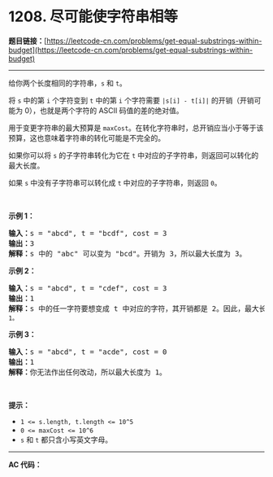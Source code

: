 # 1208. 尽可能使字符串相等

**题目链接：**[https://leetcode-cn.com/problems/get-equal-substrings-within-budget](https://leetcode-cn.com/problems/get-equal-substrings-within-budget)

---

<div class="content__1Y2H">
 <div class="notranslate">
  <p>给你两个长度相同的字符串，<code>s</code> 和 <code>t</code>。</p> 
  <p>将 <code>s</code>&nbsp;中的第&nbsp;<code>i</code>&nbsp;个字符变到&nbsp;<code>t</code>&nbsp;中的第 <code>i</code> 个字符需要&nbsp;<code>|s[i] - t[i]|</code>&nbsp;的开销（开销可能为 0），也就是两个字符的 ASCII 码值的差的绝对值。</p> 
  <p>用于变更字符串的最大预算是&nbsp;<code>maxCost</code>。在转化字符串时，总开销应当小于等于该预算，这也意味着字符串的转化可能是不完全的。</p> 
  <p>如果你可以将 <code>s</code> 的子字符串转化为它在 <code>t</code> 中对应的子字符串，则返回可以转化的最大长度。</p> 
  <p>如果 <code>s</code> 中没有子字符串可以转化成 <code>t</code> 中对应的子字符串，则返回 <code>0</code>。</p> 
  <p>&nbsp;</p> 
  <p><strong>示例 1：</strong></p> 
  <pre class="language-text"><strong>输入：</strong>s = "abcd", t = "bcdf", cost = 3
<strong>输出：</strong>3
<strong>解释：</strong>s<strong> </strong>中的<strong> </strong>"abc" 可以变为 "bcd"。开销为 3，所以最大长度为 3。</pre> 
  <p><strong>示例 2：</strong></p> 
  <pre class="language-text"><strong>输入：</strong>s = "abcd", t = "cdef", cost = 3
<strong>输出：</strong>1
<strong>解释：</strong>s 中的任一字符要想变成 t 中对应的字符，其开销都是 2。因此，最大长度为<code> 1。</code>
</pre> 
  <p><strong>示例 3：</strong></p> 
  <pre class="language-text"><strong>输入：</strong>s = "abcd", t = "acde", cost = 0
<strong>输出：</strong>1
<strong>解释：</strong>你无法作出任何改动，所以最大长度为 1。
</pre> 
  <p>&nbsp;</p> 
  <p><strong>提示：</strong></p> 
  <ul> 
   <li><code>1 &lt;= s.length, t.length &lt;= 10^5</code></li> 
   <li><code>0 &lt;= maxCost &lt;= 10^6</code></li> 
   <li><code>s</code> 和&nbsp;<code>t</code>&nbsp;都只含小写英文字母。</li> 
  </ul> 
 </div>
</div>

---

**AC 代码：**

```java

```